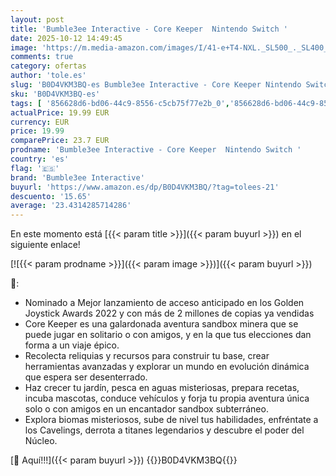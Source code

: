 ```yaml
---
layout: post
title: 'Bumble3ee Interactive - Core Keeper  Nintendo Switch '
date: 2025-10-12 14:49:45
image: 'https://m.media-amazon.com/images/I/41-e+T4-NXL._SL500_._SL400_.jpg'
comments: true
category: ofertas
author: 'tole.es'
slug: 'B0D4VKM3BQ-es Bumble3ee Interactive - Core Keeper Nintendo Switch'
sku: 'B0D4VKM3BQ-es'
tags: [ '856628d6-bd06-44c9-8556-c5cb75f77e2b_0','856628d6-bd06-44c9-8556-c5cb75f77e2b_2201','856628d6-bd06-44c9-8556-c5cb75f77e2b_3601','856628d6-bd06-44c9-8556-c5cb75f77e2b_401','Arborist Merchandising Root','Hardware y juegos para Nintendo Switch','Juegos para Nintendo Switch','Preventa de Videojuegos','Self Service','Special Features Stores','Tienda de consolas y videojuegos infantiles','Videojuegos','Videojuegos más esperados','bumble3ee interactive','nintendo','🇪🇸', ]
actualPrice: 19.99 EUR
currency: EUR
price: 19.99
comparePrice: 23.7 EUR
prodname: 'Bumble3ee Interactive - Core Keeper  Nintendo Switch '
country: 'es'
flag: '🇪🇸'
brand: 'Bumble3ee Interactive'
buyurl: 'https://www.amazon.es/dp/B0D4VKM3BQ/?tag=tolees-21'
descuento: '15.65'
average: '23.4314285714286'
---
```


En este momento está [{{< param title >}}]({{< param buyurl >}}) en el siguiente enlace!

[![{{< param prodname >}}]({{< param image >}})]({{< param buyurl >}})

🔎:

- Nominado a Mejor lanzamiento de acceso anticipado en los Golden Joystick Awards 2022 y con más de 2 millones de copias ya vendidas
- Core Keeper es una galardonada aventura sandbox minera que se puede jugar en solitario o con amigos, y en la que tus elecciones dan forma a un viaje épico.
- Recolecta reliquias y recursos para construir tu base, crear herramientas avanzadas y explorar un mundo en evolución dinámica que espera ser desenterrado.
- Haz crecer tu jardín, pesca en aguas misteriosas, prepara recetas, incuba mascotas, conduce vehículos y forja tu propia aventura única solo o con amigos en un encantador sandbox subterráneo.
- Explora biomas misteriosos, sube de nivel tus habilidades, enfréntate a los Cavelings, derrota a titanes legendarios y descubre el poder del Núcleo.

[🛒 Aquí!!!]({{< param buyurl >}})
{{<world>}}B0D4VKM3BQ{{</world>}}
